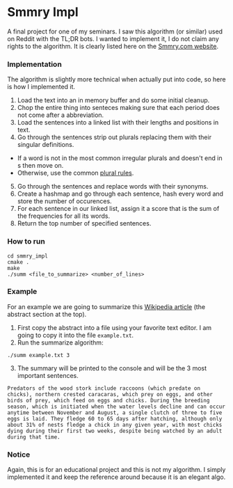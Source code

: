 # Smmry Impl

A final project for one of my seminars. I saw this algorithm (or similar) used on Reddit with the TL;DR bots. I wanted to implement it, I do not claim any rights to the algorithm. It is clearly listed here on the [Smmry.com website](http://smmry.com/about
).

### Implementation

The algorithm is slightly more technical when actually put into code, so here is how I implemented it.

1. Load the text into an in memory buffer and do some initial cleanup.
2. Chop the entire thing into senteces making sure that each period does not come after a abbreviation.
3. Load the sentences into a linked list with their lengths and positions in text.
4. Go through the sentences strip out plurals replacing them with their singular definitions.
- If a word is not in the most common irregular plurals and doesn't end in s then move on.
- Otherwise, use the common [plural rules](http://www.ef.edu/english-resources/english-grammar/singular-and-plural-nouns/).
5. Go through the sentences and replace words with their synonyms.
6. Create a hashmap and go through each sentence, hash every word and store the number of occurences.
7. For each sentence in our linked list, assign it a score that is the sum of the frequencies for all its words.
8. Return the top number of specified sentences.

### How to run

```
cd smmry_impl
cmake .
make
./summ <file_to_summarize> <number_of_lines>
```

### Example

For an example we are going to summarize this [Wikipedia article](https://en.wikipedia.org/wiki/Wood_stork) (the abstract section at the top).

1. First copy the abstract into a file using your favorite text editor. I am going to copy it into the file `example.txt`.
2. Run the summarize algorithm:
```
./summ example.txt 3
```
3. The summary will be printed to the console and will be the 3 most important sentences.
```
Predators of the wood stork include raccoons (which predate on chicks), northern crested caracaras, which prey on eggs, and other birds of prey, which feed on eggs and chicks. During the breeding season, which is initiated when the water levels decline and can occur anytime between November and August, a single clutch of three to five eggs is laid. They fledge 60 to 65 days after hatching, although only about 31% of nests fledge a chick in any given year, with most chicks dying during their first two weeks, despite being watched by an adult during that time.
```

### Notice

Again, this is for an educational project and this is not my algorithm. I simply implemented it and keep the reference around because it is an elegant algo.
